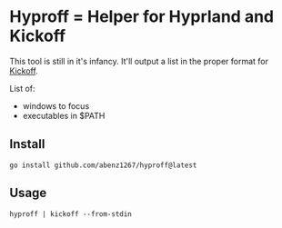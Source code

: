 # Hyproff = Helper for Hyprland and Kickoff

This tool is still in it's infancy. It'll output a list in the proper format for [Kickoff](https://github.com/j0ru/kickoff).

List of:

- windows to focus
- executables in $PATH

## Install

`go install github.com/abenz1267/hyproff@latest`

## Usage

`hyproff | kickoff --from-stdin`
